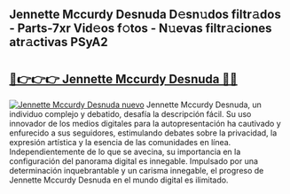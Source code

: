 ## Jennette Mccurdy Desnuda D𝚎sn𝚞dos filtr𝚊dos - Parts-7xr Vid𝚎os f𝚘tos - N𝚞evas filtr𝚊ciones atr𝚊ctivas PSyA2

# <h2><a href="http://mbaj14.tromn.icu/?c=Jennette+Mccurdy+Desnuda">🔗👉👉👉 Jennette Mccurdy Desnuda 🔗🔗</a></h2>

[![Jennette Mccurdy Desnuda nuevo](https://i.imgur.com/pEAQMta.gif)](http://mbaj14.tromn.icu/?c=Jennette+Mccurdy+Desnuda)
Jennette Mccurdy Desnuda, un individuo complejo y debatido, desafía la descripción fácil. Su uso innovador de los medios digitales para la autopresentación ha cautivado y enfurecido a sus seguidores, estimulando debates sobre la privacidad, la expresión artística y la esencia de las comunidades en línea. Independientemente de lo que se avecina, su importancia en la configuración del panorama digital es innegable. Impulsado por una determinación inquebrantable y un carisma innegable, el progreso de Jennette Mccurdy Desnuda en el mundo digital es ilimitado.
